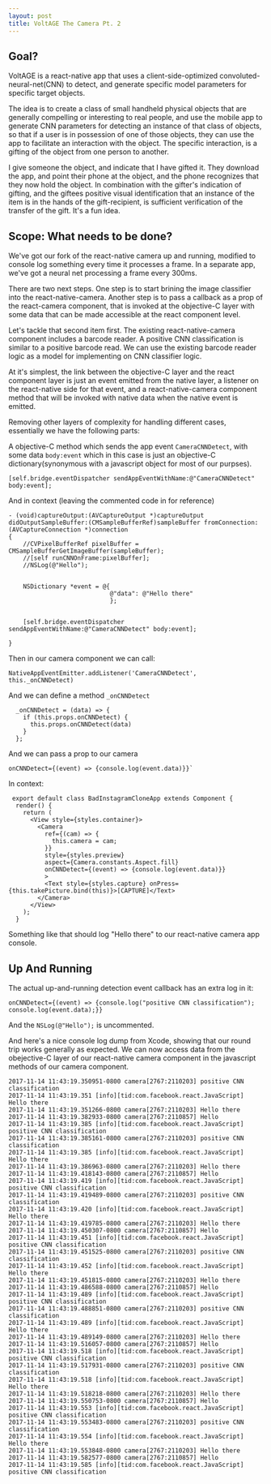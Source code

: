```yaml
---
layout: post
title: VoltAGE The Camera Pt. 2
---
```


## Goal?
VoltAGE is a react-native app that uses a client-side-optimized convoluted-neural-net(CNN) to detect, and generate specific model parameters for specific target objects.

The idea is to create a class of small handheld physical objects that are generally compelling or interesting to real people, and use the mobile app to generate CNN parameters for detecting an instance of that class of objects, so that if a user is in possession of one of those objects, they can use the app to facilitate an interaction with the object. The specific interaction, is a gifting of the object from one person to another.

I give someone the object, and indicate that I have gifted it. They download the app, and point their phone at the object, and the phone recognizes that they now hold the object. In combination with the gifter's indication of gifting, and the giftees positive visual identification that an instance of the item is in the hands of the gift-recipient, is sufficient verification of the transfer of the gift. It's a fun idea.

## Scope: What needs to be done?

We've got our fork of the react-native camera up and running, modified to console log something every time it processes a frame. In a separate app, we've got a neural net processing a frame every 300ms.

There are two next steps. One step is to start brining the image classifier into the react-native-camera. Another step is to pass a callback as a prop of the react-camera component, that is invoked at the objective-C layer with some data that can be made accessible at the react component level.

Let's tackle that second item first. The existing react-native-camera component includes a barcode reader. A positive CNN classification is similar to a positive barcode read. We can use the existing barcode reader logic as a model for implementing on CNN classifier logic.

At it's simplest, the link between the objective-C layer and the react component layer is just an event emitted from the native layer, a listener on the react-native side for that event, and a react-native-camera component method that will be invoked with native data when the native event is emitted.

Removing other layers of complexity for handling different cases, essentially we have the following parts:

A objective-C method which sends the app event `CameraCNNDetect`, with some data `body:event` which in this case is just an objective-C dictionary(synonymous with a javascript object for most of our purpses). 

```
[self.bridge.eventDispatcher sendAppEventWithName:@"CameraCNNDetect" body:event];
```
And in context (leaving the commented code in for reference)

```
- (void)captureOutput:(AVCaptureOutput *)captureOutput didOutputSampleBuffer:(CMSampleBufferRef)sampleBuffer fromConnection:(AVCaptureConnection *)connection
{
    //CVPixelBufferRef pixelBuffer = CMSampleBufferGetImageBuffer(sampleBuffer);
    //[self runCNNOnFrame:pixelBuffer];
    //NSLog(@"Hello");
    
    
    NSDictionary *event = @{
                            @"data": @"Hello there"
                            };
                            
    
    [self.bridge.eventDispatcher sendAppEventWithName:@"CameraCNNDetect" body:event];
    
}
```

Then in our camera component we can call:

```
NativeAppEventEmitter.addListener('CameraCNNDetect', this._onCNNDetect)
```

And we can define a method `_onCNNDetect`

```
  _onCNNDetect = (data) => {
    if (this.props.onCNNDetect) {
      this.props.onCNNDetect(data)
    }
  };
 ```
 
 And we can pass a prop to our camera 
 ```
 onCNNDetect={(event) => {console.log(event.data)}}`
 ```
 
 In context:
 
 ```
  export default class BadInstagramCloneApp extends Component {
   render() {
     return (
       <View style={styles.container}>
         <Camera
           ref={(cam) => {
             this.camera = cam;
           }}
           style={styles.preview}
           aspect={Camera.constants.Aspect.fill}
           onCNNDetect={(event) => {console.log(event.data)}}
           >
           <Text style={styles.capture} onPress={this.takePicture.bind(this)}>[CAPTURE]</Text>
         </Camera>
       </View>
     );
   }
 ```

Something like that should log "Hello there" to our react-native camera app console. 

## Up And Running

The actual up-and-running detection event callback has an extra log in it:

```
onCNNDetect={(event) => {console.log("positive CNN classification"); console.log(event.data);}}
```

And the `NSLog(@"Hello");` is uncommented.

And here's a nice console log dump from Xcode, showing that our round trip works generally as expected. We can now access data from the obejective-C layer of our react-native camera component in the javascript methods of our camera component.

```
2017-11-14 11:43:19.350951-0800 camera[2767:2110203] positive CNN classification
2017-11-14 11:43:19.351 [info][tid:com.facebook.react.JavaScript] Hello there
2017-11-14 11:43:19.351266-0800 camera[2767:2110203] Hello there
2017-11-14 11:43:19.382933-0800 camera[2767:2110857] Hello
2017-11-14 11:43:19.385 [info][tid:com.facebook.react.JavaScript] positive CNN classification
2017-11-14 11:43:19.385161-0800 camera[2767:2110203] positive CNN classification
2017-11-14 11:43:19.385 [info][tid:com.facebook.react.JavaScript] Hello there
2017-11-14 11:43:19.386963-0800 camera[2767:2110203] Hello there
2017-11-14 11:43:19.418143-0800 camera[2767:2110857] Hello
2017-11-14 11:43:19.419 [info][tid:com.facebook.react.JavaScript] positive CNN classification
2017-11-14 11:43:19.419489-0800 camera[2767:2110203] positive CNN classification
2017-11-14 11:43:19.420 [info][tid:com.facebook.react.JavaScript] Hello there
2017-11-14 11:43:19.419785-0800 camera[2767:2110203] Hello there
2017-11-14 11:43:19.450307-0800 camera[2767:2110857] Hello
2017-11-14 11:43:19.451 [info][tid:com.facebook.react.JavaScript] positive CNN classification
2017-11-14 11:43:19.451525-0800 camera[2767:2110203] positive CNN classification
2017-11-14 11:43:19.452 [info][tid:com.facebook.react.JavaScript] Hello there
2017-11-14 11:43:19.451815-0800 camera[2767:2110203] Hello there
2017-11-14 11:43:19.486588-0800 camera[2767:2110857] Hello
2017-11-14 11:43:19.489 [info][tid:com.facebook.react.JavaScript] positive CNN classification
2017-11-14 11:43:19.488851-0800 camera[2767:2110203] positive CNN classification
2017-11-14 11:43:19.489 [info][tid:com.facebook.react.JavaScript] Hello there
2017-11-14 11:43:19.489149-0800 camera[2767:2110203] Hello there
2017-11-14 11:43:19.516057-0800 camera[2767:2110857] Hello
2017-11-14 11:43:19.518 [info][tid:com.facebook.react.JavaScript] positive CNN classification
2017-11-14 11:43:19.517931-0800 camera[2767:2110203] positive CNN classification
2017-11-14 11:43:19.518 [info][tid:com.facebook.react.JavaScript] Hello there
2017-11-14 11:43:19.518218-0800 camera[2767:2110203] Hello there
2017-11-14 11:43:19.550753-0800 camera[2767:2110857] Hello
2017-11-14 11:43:19.553 [info][tid:com.facebook.react.JavaScript] positive CNN classification
2017-11-14 11:43:19.553483-0800 camera[2767:2110203] positive CNN classification
2017-11-14 11:43:19.554 [info][tid:com.facebook.react.JavaScript] Hello there
2017-11-14 11:43:19.553848-0800 camera[2767:2110203] Hello there
2017-11-14 11:43:19.582577-0800 camera[2767:2110857] Hello
2017-11-14 11:43:19.585 [info][tid:com.facebook.react.JavaScript] positive CNN classification
```




